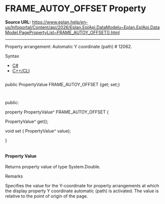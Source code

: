 # FRAME_AUTOY_OFFSET Property

**Source URL:** https://www.eplan.help/en-us/Infoportal/Content/api/2026/Eplan.EplApi.DataModelu~Eplan.EplApi.DataModel.PagePropertyList~FRAME_AUTOY_OFFSET().html

---

Property arrangement: Automatic Y coordinate (path) # 12062.

Syntax

- [C#](#i-syntax-CS)
- [C++/CLI](#i-syntax-CPP2005)

```
```
public PropertyValue FRAME_AUTOY_OFFSET {get; set;}
```
```

```
```
public:

property PropertyValue^ FRAME_AUTOY_OFFSET {

   PropertyValue^ get();

   void set (    PropertyValue^ value);

}
```
```

#### Property Value

Returns property value of type System.Double.

Remarks

Specifies the value for the Y-coordinate for property arrangements at which the display property Y coordinate automatic (path) is activated. The value is relative to the point of origin of the page.
